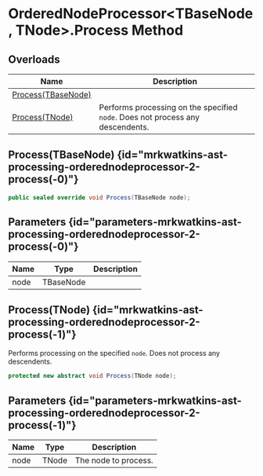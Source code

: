 # OrderedNodeProcessor&lt;TBaseNode, TNode&gt;.Process Method
## Overloads

| Name | Description |
| ---- | ----------- |
| [Process(TBaseNode)](MrKWatkins.Ast.Processing.OrderedNodeProcessor-2.Process.md#mrkwatkins-ast-processing-orderednodeprocessor-2-process(-0)) |  |
| [Process(TNode)](MrKWatkins.Ast.Processing.OrderedNodeProcessor-2.Process.md#mrkwatkins-ast-processing-orderednodeprocessor-2-process(-1)) | Performs processing on the specified `node`. Does not process any descendents. |

## Process(TBaseNode) {id="mrkwatkins-ast-processing-orderednodeprocessor-2-process(-0)"}

```c#
public sealed override void Process(TBaseNode node);
```

## Parameters {id="parameters-mrkwatkins-ast-processing-orderednodeprocessor-2-process(-0)"}

| Name | Type | Description |
| ---- | ---- | ----------- |
| node | TBaseNode |  |

## Process(TNode) {id="mrkwatkins-ast-processing-orderednodeprocessor-2-process(-1)"}

Performs processing on the specified `node`. Does not process any descendents.

```c#
protected new abstract void Process(TNode node);
```

## Parameters {id="parameters-mrkwatkins-ast-processing-orderednodeprocessor-2-process(-1)"}

| Name | Type | Description |
| ---- | ---- | ----------- |
| node | TNode | The node to process. |


